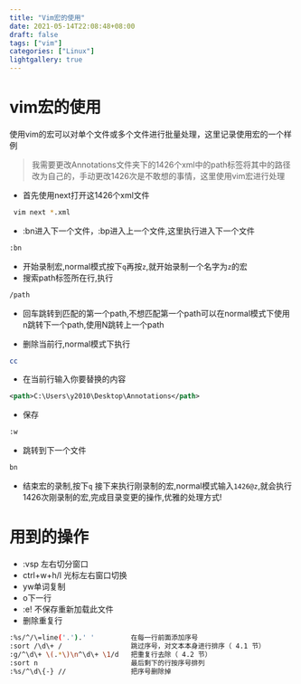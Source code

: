 ```yaml
---
title: "Vim宏的使用"
date: 2021-05-14T22:08:48+08:00
draft: false
tags: ["vim"]
categories: ["Linux"]
lightgallery: true
---
```

# vim宏的使用
使用vim的宏可以对单个文件或多个文件进行批量处理，这里记录使用宏的一个样例
>我需要更改Annotations文件夹下的1426个xml中的path标签将其中的路径改为自己的，手动更改1426次是不敢想的事情，这里使用vim宏进行处理

- 首先使用next打开这1426个xml文件
```bash
 vim next *.xml
```

- :bn进入下一个文件，:bp进入上一个文件,这里执行进入下一个文件
```bash
:bn
```

- 开始录制宏,normal模式按下`q`再按`z`,就开始录制一个名字为`z`的宏
- 搜索path标签所在行,执行
```bash
/path
```
- 回车跳转到匹配的第一个path,不想匹配第一个path可以在normal模式下使用n跳转下一个path,使用N跳转上一个path

- 删除当前行,normal模式下执行
```bash
cc
```
- 在当前行输入你要替换的内容

```xml
<path>C:\Users\y2010\Desktop\Annotations</path>
```
- 保存
```bash
:w
```
- 跳转到下一个文件
```bash
bn
```
- 结束宏的录制,按下`q`
接下来执行刚录制的宏,normal模式输入`1426@z`,就会执行1426次刚录制的宏,完成目录变更的操作,优雅的处理方式!

# 用到的操作
- :vsp 左右切分窗口
- ctrl+w+h/l 光标左右窗口切换
- yw单词复制
- o下一行
- :e! 不保存重新加载此文件
- 删除重复行

```bash
:%s/^/\=line('.').' '         在每一行前面添加序号
:sort /\d\+ /                 跳过序号，对文本本身进行排序（ 4.1 节）
:g/^\d\+ \(.*\)\n^\d\+ \1/d   把重复行去除（ 4.2 节）
:sort n                       最后剩下的行按序号排列
:%s/^\d\{-} //                把序号删除掉
```

